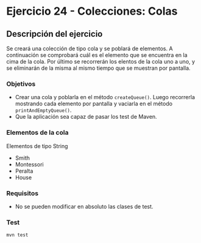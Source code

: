 # Ejercicio 24 - Colecciones: Colas
## Descripción del ejercicio
Se creará una colección de tipo cola y se poblará de elementos. 
A continuación se comprobará cuál es el elemento que se encuentra en la cima de la cola.
Por último se recorrerán los elentos de la cola uno a uno, y se eliminarán de la misma al mismo tiempo que se muestran por pantalla.

### Objetivos
* Crear una cola y poblarla en el método ``createQueue()``. Luego recorrerla mostrando cada elemento por pantalla y vaciarla en el 
  método ``printAndEmptyQueue()``.
* Que la aplicación sea capaz de pasar los test de Maven.

### Elementos de la cola
Elementos de tipo String
* Smith
* Montessori
* Peralta
* House

### Requisitos
* No se pueden modificar en absoluto las clases de test.

### Test

```
mvn test
```